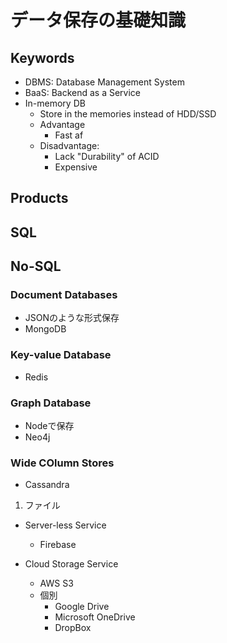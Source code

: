 # データ保存の基礎知識

## Keywords

- DBMS: Database Management System
- BaaS: Backend as a Service
- In-memory DB
    - Store in the memories instead of HDD/SSD
    - Advantage
        - Fast af
    - Disadvantage:
        - Lack "Durability" of ACID
        - Expensive
## Products




## SQL

## No-SQL
### Document Databases
- JSONのような形式保存
- MongoDB
### Key-value Database
- Redis
### Graph Database
- Nodeで保存
- Neo4j
### Wide COlumn Stores
- Cassandra

1. ファイル

- Server-less Service
    - Firebase

- Cloud Storage Service
    - AWS S3
    - 個別
        - Google Drive
        - Microsoft OneDrive
        - DropBox